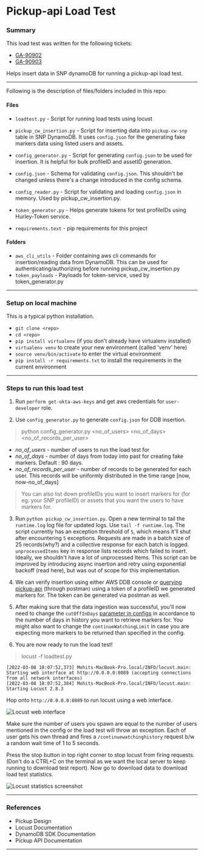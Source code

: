# Pickup-api Load Test

### Summary

This load test was written for the following tickets: 

- [GA-90902](https://jira.dp.hbo.com/browse/GA-90902)
-  [GA-90903](https://jira.dp.hbo.com/browse/GA-90903)

Helps insert data in SNP dynamoDB for running a pickup-api load test.

---
Following is the description of files/folders included in this repo:

#### Files
- `loadtest.py` - Script for running load tests using locust

- `pickup_cw_insertion.py` - Script for inserting data into `pickup-cw-snp` table in SNP DynamoDB. It uses `config.json` for the generating fake markers data using listed users and assets.

- `config_generator.py` - Script for generating `config.json` to be used for insertion. It is helpful for bulk profileID and assetID generation. 

- `config.json` - Schema for validating `config.json`. This shouldn't be changed unless there's a change introduced in the config schema.

- `config_reader.py` - Script for validating and loading `config.json` in memory. Used by pickup_cw_insertion.py.

- `token_generator.py` - Helps generate tokens for test profileIDs using Hurley-Token service.

- `requirements.text` - pip requirements for this project

#### Folders
- `aws_cli_utils` - Folder containing aws cli commands for insertion/reading data from DynamoDB. This can be used for authenticating/authorizing before running pickup_cw_insertion.py
- `token_payloads` - Payloads for token-service, used by token_generator.py
---
### Setup on local machine
This is a typical python installation.
-   `git clone <repo>`
-   `cd <repo>`
-   `pip install virtualenv`  (if you don't already have virtualenv installed)
-   `virtualenv venv`  to create your new environment (called 'venv' here)
-   `source venv/bin/activate`  to enter the virtual environment
-   `pip install -r requirements.txt`  to install the requirements in the current environment

---
### Steps to run this load test


1. Run `perform get-okta-aws-keys` and get aws credentials for `user-developer` role.

2. Use `config_generator.py` to generate `config.json` for DDB insertion.

> 	python config_generator.py <no_of_users> <no_of_days> <no_of_records_per_user>
- *no_of_users* - number of users to run the load test for
- *no_of_days* - number of days from today into past for creating fake markers. Default : 90 days.
- *no_of_records_per_user* - number of records to be generated for each user. This records will be uniformly distributed in the time range [now, now-no_of_days]
> 
> You can also list down profileIDs you want  to insert markers for (for
> eg: your SNP profileID) or assets that you want the users to have
> markers for.

3. Run `python pickup_cw_insertion.py`. Open a new terminal to tail the `runtime.log` log file for updated logs. Use `tail -f runtime.log`. The script currently has an exception threshold of `5`, which means it'll shut after encountering `5` exceptions. Requests are made in a batch size of 25 records(why?) and a collective response for each batch is logged. `unprocessedItems` key in response lists records which failed to insert. Ideally, we shouldn't have a lot of unprocessed Items. This script can be improved by introducing async insertion and retry using exponential backoff (read here), but was out of scope for this implementation.

4. We can verify insertion using either AWS DDB console or [querying pickup-api](https://www.getpostman.com/collections/cb93299b8b71034cc610) (through postman) using a token of a profileID we generated markers for. The token can be generated via postman as well.

5. After making sure that the data ingestion was successful, you'll now need to change the `cutOffInDays` [parameter in configs](https://github.com/HBOCodeLabs/pickup/blob/e341b026cf6c9b155cbb343fe1a37f032f62d13e/master.config.json#L258) in accordance to the number of days in history you want to retrieve markers for. You might also want to change the `continueWatchingLimit` in case you are expecting more markers to be returned than specified in the config.

6. You are now ready to run the load test! 
	
> locust -f loadtest.py

    [2022-03-08 18:07:52,373] Mohits-MacBook-Pro.local/INFO/locust.main: Starting web interface at http://0.0.0.0:8089 (accepting connections from all network interfaces)
    [2022-03-08 18:07:52,384] Mohits-MacBook-Pro.local/INFO/locust.main: Starting Locust 2.8.3
Hop onto `http://0.0.0.0:8089` to run locust using a web interface.

![Locust web interface](https://docs.locust.io/en/stable/_images/webui-splash-screenshot.png)

Make sure the number of users you spawn are equal to the number of users mentioned in the config or the load test will throw an exception. Each of user gets his own thread and fires a `/continuewatchinghistory` request b/w a random wait time of 1 to 5 seconds. 

Press the stop button in top right corner to stop locust from firing requests. (Don't do a CTRL+C on the terminal as we want the local server to keep running to download test report). Now go to download data to download load test statistics.

![Locust statistics screenshot](https://docs.locust.io/en/stable/_images/webui-running-statistics.png)

----
### References
- Pickup Design 
- Locust Documentation 
- DynamoDB SDK Documentation 
- Pickup API Documentation
---